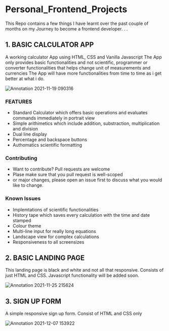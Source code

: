 # Personal_Frontend_Projects
This Repo contains a few things I have learnt over the past couple of months on my Journey to become a frontend developer. . . 

## 1. BASIC CALCULATOR APP
A working calculator App using HTML, CSS and Vanilla Javascript 
    The App only provides basic functionalities and not scientific, programmer or converter functionalities that helps change unit of measurements and currencies 
    The App will have more functionalities from time to time as i get better at what i do. 
    
    
![Annotation 2021-11-19 090316](https://user-images.githubusercontent.com/67446930/142587306-2e016d62-eb50-4f5a-8dd6-5b87d6424049.jpg)


### FEATURES
- Standard Calculator which offers basic operations and evaluates commands immediately in portrait view
- Simple arithimetics which include addition, substraction, multiplication and division
- Dual line display
- Percentage and backspace buttons
- Authomatics scientific formatting

### Contributing
- Want to contribute? Pull requests are welcome
- Plase make sure that you pull request is well-scoped
- or major changes, please open an issue first to discuss what you would like to change.

### Known Issues 
- Implemtations of scientific functionalities 
- History tape which saves every calculation with the time and date stamped
- Colour theme
- Multi-line input for really long equations
- Landscape view for complex calculations
- Responsiveness to all screensizes


## 2. BASIC LANDING PAGE
This landing page is black and white and not all that responsive.
Consists of just HTML and CSS.
Javascript functionality will be added soon.

![Annotation 2021-11-25 215624](https://user-images.githubusercontent.com/67446930/143499172-e78b2061-8d1e-4caa-9133-f80afb1d22ee.jpg)


## 3. SIGN UP FORM
A simple responsive sign up form.
Consist of HTML and CSS only


![Annotation 2021-12-07 153922](https://user-images.githubusercontent.com/67446930/145049376-e7e6fae1-af23-4035-848e-d25ee0fe7d47.jpg)



